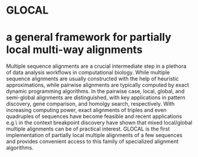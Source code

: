 # GLOCAL

# a general framework for partially local multi-way alignments

Multiple sequence alignments are a crucial intermediate step in a plethora of data analysis workflows in computational biology. While multiple sequence alignments are usually constructed with the help of heuristic approximations, while pairwise alignments are typically computed by exact dynamic programming algorithms. In the pairwise case, local, global, and semi-global alignments are distinguished, with key applications in pattern discovery, gene comparison, and homolgy search, respectively. With increasing computing power, exact alignments of triples and even quadruples of sequences have become feasible and recent applications e.g.\ in the context breakpoint discovery have shown that mixed local/global multiple alignments can be of practical interest. GLOCAL is the first implementation of partially local multiple alignments of a few sequences and provides convenient access to this family of specialized alignment algorithms.
